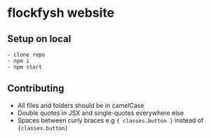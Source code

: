 # flockfysh website

## Setup on local
    - clone repo
    - npm i
    - npm start

## Contributing
- All files and folders should be in camelCase
- Double quotes in JSX and single-quotes everywhere else
- Spaces between curly braces e.g `{ classes.button }` instead of `{classes.button}`
